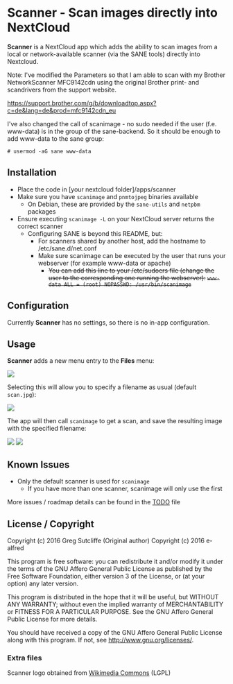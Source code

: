# Scanner - Scan images directly into NextCloud

**Scanner** is a NextCloud app which adds the ability to scan images from a
local or network-available scanner (via the SANE tools) directly into
Nextcloud.

Note:
I've modified the Parameters so that I am able to scan with my Brother NetworkScanner
MFC9142cdn using the original Brother print- and scandrivers from the support website.

https://support.brother.com/g/b/downloadtop.aspx?c=de&lang=de&prod=mfc9142cdn_eu

I've also changed the call of scanimage - no sudo needed if the user (f.e. www-data)
is in the group of the sane-backend. So it should be enough to add www-data to the
sane group:

`# usermod -aG sane www-data`

## Installation

* Place the code in [your nextcloud folder]/apps/scanner
* Make sure you have `scanimage` and `pnmtojpeg` binaries available
  * On Debian, these are provided by the `sane-utils` and `netpbm` packages
* Ensure executing `scanimage -L` on your NextCloud server returns the correct scanner
  * Configuring SANE is beyond this README, but:
    * For scanners shared by another host, add the hostname to /etc/sane.d/net.conf
    * Make sure scanimage can be executed by the user that runs your webserver (for example www-data or apache)
      * ~~You can add this line to your /etc/sudoers file (change the user to the corresponding one running the webserver):~~
      ~~`www-data ALL = (root) NOPASSWD: /usr/bin/scanimage`~~

## Configuration

Currently **Scanner** has no settings, so there is no in-app configuration.

## Usage

**Scanner** adds a new menu entry to the **Files** menu:

![](./screenshots/menu.png)

Selecting this will allow you to specify a filename as usual (default `scan.jpg`):

![](./screenshots/scan.png)

The app will then call `scanimage` to get a scan, and save the resulting image with the specified filename:

![](./screenshots/result.png)
![](./screenshots/show.png)

## Known Issues

* Only the default scanner is used for `scanimage`
  * If you have more than one scanner, scanimage will only use the first

More issues / roadmap details can be found in the [TODO](TODO.md) file

## License / Copyright

Copyright (c) 2016 Greg Sutcliffe (Original author)
Copyright (c) 2016 e-alfred

This program is free software: you can redistribute it and/or modify
it under the terms of the GNU Affero General Public License as published by
the Free Software Foundation, either version 3 of the License, or
(at your option) any later version.

This program is distributed in the hope that it will be useful,
but WITHOUT ANY WARRANTY; without even the implied warranty of
MERCHANTABILITY or FITNESS FOR A PARTICULAR PURPOSE.  See the
GNU Affero General Public License for more details.

You should have received a copy of the GNU Affero General Public License
along with this program.  If not, see <http://www.gnu.org/licenses/>.

### Extra files

Scanner logo obtained from
[Wikimedia Commons](https://commons.wikimedia.org/wiki/File:Gnome-dev-scanner.svg)
(LGPL)
